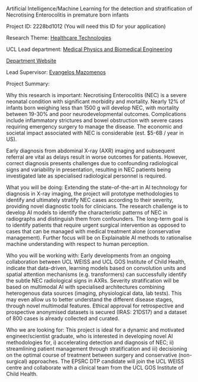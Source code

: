 Artificial Intelligence/Machine Learning for the detection and stratification of Necrotising Enterocolitis in premature born infants

Project ID: 2228bd1012
(You will need this ID for your application)

Research Theme: [Healthcare Technologies](../themes/healthcare-technologies.md)

UCL Lead department: [Medical Physics and Biomedical Engineering](../departments/medical-physics-and-biomedical-engineering.md)

[Department Website](https://www.ucl.ac.uk/medical-physics-biomedical-engineering)

Lead Supervisor: [Evangelos Mazomenos](https://iris.ucl.ac.uk/iris/browse/profile?upi=EMAZO45)

Project Summary:

Why this research is important:
 Necrotising Enterocolitis (NEC) is a severe neonatal condition with significant morbidity and mortality. Nearly 12% of infants born weighing less than 1500 g will develop NEC, with mortality between 19-30% and poor neurodevelopmental outcomes. Complications include inflammatory strictures and bowel obstruction with severe cases requiring emergency surgery to manage the disease. The economic and societal impact associated with NEC is considerable (est. $5-6B / year in US).
 
 Early diagnosis from abdominal X-ray (AXR) imaging and subsequent referral are vital as delays result in worse outcomes for patients. However, correct diagnosis presents challenges due to confounding radiological signs and variability in presentation, resulting in NEC patients being investigated late as specialised radiological personnel is required.
 
 What you will be doing:
 Extending the state-of-the-art in AI technology for diagnosis in X-ray imaging, the project will prototype methodologies to identify and ultimately stratify NEC cases according to their severity, providing novel diagnostic tools for clinicians. The research challenge is to develop AI models to identify the characteristic patterns of NEC in radiographs and distinguish them from confounders.
 The long-term goal is to identify patients that require urgent surgical intervention as opposed to cases that can be managed with medical treatment alone (conservative management). Further focus will be on Explainable AI methods to rationalise machine understanding with respect to human perception.
 
 Who you will be working with:
 Early developments from an ongoing collaboration between UCL WEISS and UCL GOS Institute of Child Health, indicate that data-driven, learning models based on convolution units and spatial attention mechanisms (e.g. transformers) can successfully identify the subtle NEC radiological signs in AXRs. Severity stratification will be based on multimodal AI with specialised architectures combining heterogenous data sources (imaging, physiological data, lab tests). This may even allow us to better understand the different disease stages, through novel multimodal features. Ethical approval for retrospective and prospective anonymised datasets is secured (IRAS: 21DS17) and a dataset of 800 cases is already collected and curated. 
 
 Who we are looking for:
 This project is ideal for a dynamic and motivated engineer/scientist graduate, who is interested in developing novel AI methodologies for, i) accelerating detection and diagnosis of NEC; ii) streamlining patient management through stratification and iii) decisioning on the optimal course of treatment between surgery and conservative (non-surgical) approaches. The EPSRC DTP candidate will join the UCL WEISS centre and collaborate with a clinical team from the UCL GOS Institute of Child Health.